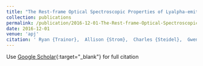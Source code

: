 ```yaml
---
title: "The Rest-frame Optical Spectroscopic Properties of Lyalpha-emitters at Zraisebox-0.5extextasciitilde2.5: The Physical Origins of Strong Lyalpha Emission"
collection: publications
permalink: /publication/2016-12-01-The-Rest-frame-Optical-Spectroscopic-Properties-of-Lyalpha-emitters-at-Zraisebox-05extextasciitilde25-The-Physical-Origins-of-Strong-Lyalpha-Emission
date: 2016-12-01
venue: 'apj'
citation: ' Ryan {Trainor},  Allison {Strom},  Charles {Steidel},  Gwen {Rudie}, &quot;The Rest-frame Optical Spectroscopic Properties of Lyalpha-emitters at Zraisebox-0.5extextasciitilde2.5: The Physical Origins of Strong Lyalpha Emission.&quot; apj, 2016.'
---
```

Use [Google Scholar](https://scholar.google.com/scholar?q=The+Rest+frame+Optical+Spectroscopic+Properties+of+Lyalpha+emitters+at+Zraisebox+0.5extextasciitilde2.5:+The+Physical+Origins+of+Strong+Lyalpha+Emission){:target="_blank"} for full citation